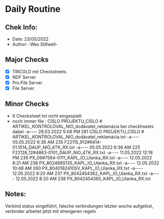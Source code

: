 # Daily Routine

## Chek Info:

  - Date: 23/05/2022
  - Author: -Wes Stillwell-

## Major Checks

- [x] TRICOLD mit Checksheets
- [x] NDF Server
- [x] Pro.File Server
- [x] File Server

## Minor Checks

- 8 Checksheet txt nicht eingespielt
- noch immer file : CÍSLO PROJEKTU_CÍSLO # ARTIKEL_KONTROLOVAL_NIO_dodávatel_reklamácia bei checkhseets dabei
-a----        28.03.2022   5:08 PM            281 CÍSLO PROJEKTU_CÍSLO # ARTIKEL_KONTROLOVAL_NIO_dodávatel_reklamácia.txt
-a----        05.05.2022   6:36 AM            235 F22115_912#6414-01.1014_DAUP_NIO_4TK_RX.txt
-a----        05.05.2022   6:36 AM            225 F22126_12#4863-0101_DAUP_NIO_4TK_RX.txt
-a----        11.05.2022  12:18 PM            239 PX_06#7564-0111_KAPL_IO_Ulanka_RX.txt
-a----        12.05.2022   8:21 AM            238 PX_802468S135_KAPL_IO_Ulanka_RX.txt
-a----        12.05.2022  10:48 AM            260 PX_8040182410SV_KAPL_IO_Ulanka_RX.txt
-a----        12.05.2022   8:20 AM            237 PX_8042454362_KAPL_IO_Ulanka_RX.txt
-a----        12.05.2022   8:20 AM            238 PX_8042454365_KAPL_IO_Ulanka_RX.txt
## Notes:
Verbind status eingeführt, falsche verbindungen letzter woche aufgelöst, verbinder arbeitet jetzt mit strengeren regeln